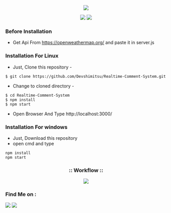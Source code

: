 <!-- Devshimitsu -->

<p align="center">
  <img src="https://i.ibb.co/qJk06vk/dev.png">
</p>


<p align="center">
  <img src="https://img.shields.io/badge/Author-Devshimitsu-cyan?style=flat-square">
  <img src="https://img.shields.io/badge/Written%20In-JavaScript-cyan?style=flat-square">
</p>

<p align="center"></p>

### Before Installation
- Get Api From https://openweathermap.org/ and paste it in server.js 

### Installation For Linux

- Just, Clone this repository -
```
$ git clone https://github.com/Devshimitsu/Realtime-Comment-System.git
```

- Change to cloned directory  -
```
$ cd Realtime-Comment-System
$ npm install
$ npm start
```
- Open Browser And Type http://localhost:3000/


### Installation For windows

- Just, Download this repository 
- open cmd and type 
```
npm install 
npm start
```


<h3 align="center">
:: Workflow ::
</h3>
<p align="center">
<img src="https://i.imgur.com/HlnajOB_d.webp?maxwidth=1520&fidelity=grand"/>
</p>




### Find Me on :
<p align="left">
  <a href="https://github.com/Devshimitsu" target="_blank"><img src="https://img.shields.io/badge/Github-Devshimitsu-green?style=for-the-badge&logo=github"></a>
  <a href="https://www.instagram.com/devshimitsu" target="_blank"><img src="https://img.shields.io/badge/IG-%40devshimitsu-red?style=for-the-badge&logo=instagram"></a>
  
</p>
